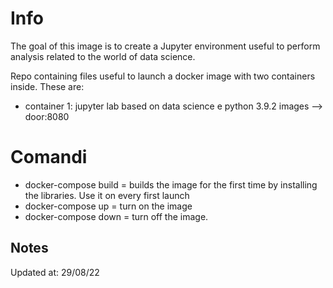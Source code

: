 # Info

The goal of this image is to create a Jupyter environment useful to perform analysis related to the world of data science.

Repo containing files useful to launch a docker image with two containers inside. These are:
- container 1: jupyter lab based on data science e python 3.9.2 images --> door:8080

# Comandi
- docker-compose build = builds the image for the first time by installing the libraries. Use it on every first launch 
- docker-compose up = turn on the image 
- docker-compose down = turn off the image.

## Notes

Updated at: 29/08/22